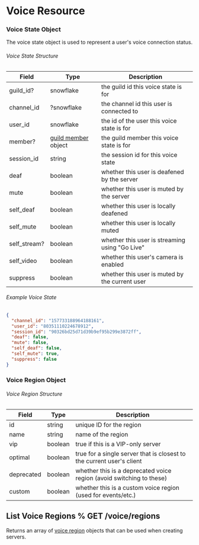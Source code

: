 # Voice Resource

### Voice State Object

The voice state object is used to represent a user's voice connection status.

###### Voice State Structure

| Field        | Type                                                             | Description                                    |
|--------------|------------------------------------------------------------------|------------------------------------------------|
| guild_id?    | snowflake                                                        | the guild id this voice state is for           |
| channel_id   | ?snowflake                                                       | the channel id this user is connected to       |
| user_id      | snowflake                                                        | the id of the user this voice state is for            |
| member?      | [guild member](#DOCS_RESOURCES_GUILD/guild-member-object) object | the guild member this voice state is for       |
| session_id   | string                                                           | the session id for this voice state            |
| deaf         | boolean                                                          | whether this user is deafened by the server    |
| mute         | boolean                                                          | whether this user is muted by the server       |
| self_deaf    | boolean                                                          | whether this user is locally deafened          |
| self_mute    | boolean                                                          | whether this user is locally muted             |
| self_stream? | boolean                                                          | whether this user is streaming using "Go Live" |
| self_video   | boolean                                                          | whether this user's camera is enabled          |
| suppress     | boolean                                                          | whether this user is muted by the current user |

###### Example Voice State

```json
{
  "channel_id": "157733188964188161",
  "user_id": "80351110224678912",
  "session_id": "90326bd25d71d39b9ef95b299e3872ff",
  "deaf": false,
  "mute": false,
  "self_deaf": false,
  "self_mute": true,
  "suppress": false
}
```

### Voice Region Object

###### Voice Region Structure

| Field      | Type    | Description                                                           |
|------------|---------|-----------------------------------------------------------------------|
| id         | string  | unique ID for the region                                              |
| name       | string  | name of the region                                                    |
| vip        | boolean | true if this is a VIP-only server                                     |
| optimal    | boolean | true for a single server that is closest to the current user's client |
| deprecated | boolean | whether this is a deprecated voice region (avoid switching to these)  |
| custom     | boolean | whether this is a custom voice region (used for events/etc.)          |

## List Voice Regions % GET /voice/regions

Returns an array of [voice region](#DOCS_RESOURCES_VOICE/voice-region-object) objects that can be used when creating servers.

